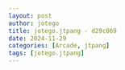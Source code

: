 ```yaml
---
layout: post
author: jotego
title: jotego.jtpang - d29c069
date: 2024-11-29
categories: [Arcade, jtpang]
tags: [jotego.jtpang]
---
```


